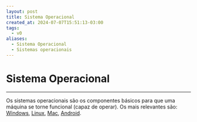 ```yaml
---
layout: post
title: Sistema Operacional
created_at: 2024-07-07T15:51:13-03:00
tags:
  - v0
aliases:
  - Sistema Operacional
  - Sistemas operacionais
---
```

# Sistema Operacional
---
Os sistemas operacionais são os componentes básicos para que uma máquina se torne funcional (capaz de operar). Os mais relevantes são: [Windows](api/2024/06/2024-06-30-Windows.md), [Linux](api/2024/06/2024-06-30-Linux.md), [Mac](_insight/2024/07/2024-07-12-Mac.md), [Android](api/2024/06/2024-06-30-Android.md).